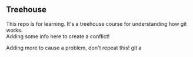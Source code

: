 ## Treehouse

This repo is for learning. It's a treehouse course for understanding how git works. 
\
Adding some info here to create a conflict! 

Adding more to cause a problem, don't repeat this! git a